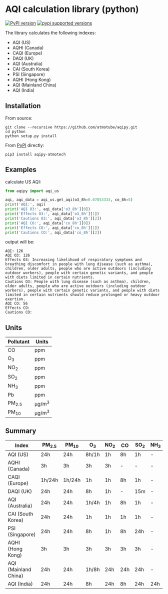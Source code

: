 # AQI calculation library (python)
[![PyPI version](https://badge.fury.io/py/aqipy-atmotech.svg)](https://badge.fury.io/py/aqipy-atmotech)
[![pypi supported versions](https://img.shields.io/pypi/pyversions/aqipy-atmotech.svg)](https://pypi.python.org/pypi/aqipy-atmotech)

The library calculates the following indexes:
- AQI (US)
- AQHI (Canada)
- CAQI (Europe)
- DAQI (UK)
- AQI (Australia)
- CAI (South Korea)
- PSI (Singapore)
- AQHI (Hong Kong)
- AQI (Mainland China)
- AQI (India)

## Installation

From source:

```
git clone --recursive https://github.com/atmotube/aqipy.git
cd python
python setup.py install
```

From [PyPI](https://pypi.python.org/pypi/aqipy-atmotech/) directly:

```
pip3 install aqipy-atmotech
```

## Examples

calculate US AQI:

```python
from aqipy import aqi_us

aqi, aqi_data = aqi_us.get_aqi(o3_8h=0.07853333, co_8h=5)
print('AQI:', aqi)
print('AQI O3:', aqi_data['o3_8h'][0])
print('Effects O3:', aqi_data['o3_8h'][1])
print('Cautions O3:', aqi_data['o3_8h'][2])
print('AQI CO:', aqi_data['co_8h'][0])
print('Effects CO:', aqi_data['co_8h'][1])
print('Cautions CO:', aqi_data['co_8h'][2])
```

output will be:
```
AQI: 126
AQI O3: 126
Effects O3: Increasing likelihood of respiratory symptoms and breathing discomfort in people with lung disease (such as asthma), children, older adults, people who are active outdoors (including outdoor workers), people with certain genetic variants, and people with diets limited in certain nutrients.
Cautions O3: People with lung disease (such as asthma), children, older adults, people who are active outdoors (including outdoor workers), people with certain genetic variants, and people with diets limited in certain nutrients should reduce prolonged or heavy outdoor exertion.
AQI CO: 56
Effects CO:
Cautions CO:
```

## Units
| Pollutant          | Units           |
|--------------------|-----------------|
| CO                 |ppm              |
| O<sub>3</sub>      |ppm              |
| NO<sub>2</sub>     |ppm              |
| SO<sub>2</sub>     |ppm              |
| NH<sub>3</sub>     |ppm              |
| Pb                 |ppm              |
| PM<sub>2.5</sub>   |μg/m<sup>3</sup> |
| PM<sub>10</sub>    |μg/m<sup>3</sup> |

## Summary
| Index               |PM<sub>2.5</sub> | PM<sub>10</sub> |O<sub>3</sub>     |NO<sub>2</sub>   |CO               |SO<sub>2</sub>   |NH<sub>3</sub>   |Pb               |
|---------------------|-----------------|-----------------|------------------|-----------------|-----------------|-----------------|-----------------|-----------------|
| AQI (US)            |24h              |24h              |8h/1h	         |1h	           |8h               |1h               |-                |-                |
| AQHI (Canada)       |3h	            |3h	              |3h                |3h               |-	             |-	               |-	             |-                |
| CAQI (Europe)       |1h/24h           |1h/24h           |1h	             |1h	           |8h	             |1h               |-	             |-                |
| DAQI (UK)           |24h	            |24h	          |8h                |1h	           |-	             |15m              |-	             |-                |
| AQI (Australia)     |24h	            |24h              |1h/4h             |1h	           |8h	             |1h	           |-	             |-                |
| CAI (South Korea)   |24h	            |24h              |1h	             |1h               |1h	             |1h	           |-                |-                |
| PSI (Singapore)     |24h	            |24h              |8h	             |1h	           |8h	             |24h              |-	             |-                |
| AQHI (Hong Kong)    |3h	            |3h	              |3h                |3h	           |3h               |3h               |-	             |-                |
| AQI (Mainland China)|24h	            |24h              |1h/8h             |24h	           |24h	             |24h	           |-	             |-                |
| AQI (India)         |24h              |24h              |8h                |24h              |8h               |24h	           |24h	             |24h              |